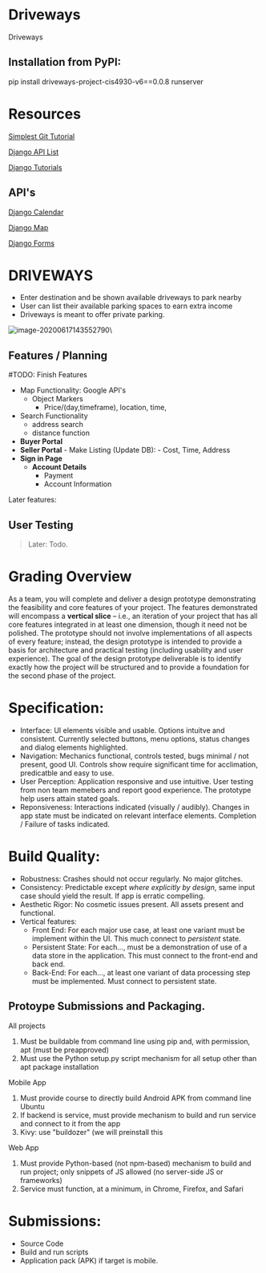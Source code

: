 # Driveways
Driveways


## Installation from PyPI: 
pip install driveways-project-cis4930-v6==0.0.8
runserver



# Resources

[Simplest Git Tutorial](https://rogerdudler.github.io/git-guide/)

[Django API List](https://github.com/wsvincent/awesome-django)

[Django Tutorials](https://github.com/wsvincent/awesome-django#educational)

## API's 



[Django Calendar](https://github.com/llazzaro/django-scheduler)

[Django Map](https://github.com/madisona/django-google-maps)

[Django Forms](https://github.com/django-crispy-forms/django-crispy-forms/)

# DRIVEWAYS

-   Enter destination and be shown available driveways to park nearby
-   User can list their available parking spaces to earn extra income
-   Driveways is meant to offer private parking.

![image-20200617143552790](assets/Design-Prototype/image-20200617143552790.png)\\

## Features / Planning

#TODO: Finish Features

-   Map Functionality: Google API's
    - Object Markers
        - Price/(day,timeframe), location, time, 
-   Search Functionality
    -   address search
    -   distance function
-   **Buyer Portal**
-   **Seller Portal**
        -   Make Listing (Update DB):
            -   Cost, Time, Address
- **Sign in Page**
    -   **Account Details**
        -   Payment
        -   Account Information
    
    

Later features:

## User Testing

> Later: Todo. 






# Grading Overview



As a team, you will complete and deliver a design prototype demonstrating the feasibility and core features of your project. The features demonstrated will encompass a **vertical slice** – i.e., an iteration of your project that has all core features integrated in at least one dimension, though it need not be polished. The prototype should not involve implementations of all aspects of every feature; instead, the design prototype is intended to provide a basis for architecture and practical testing (including usability and user experience). The goal of the design prototype deliverable is to identify exactly how the project will be structured and to provide a foundation for the second phase of the project.

# Specification:

- Interface: UI elements visible and usable. Options intuitve and consistent. Currently selected buttons, menu options, status changes and dialog elements highlighted.
- Navigation: Mechanics functional, controls tested, bugs minimal / not present, good UI. Controls show require significant time for acclimation, predicatble and easy to use.
- User Perception: Application responsive and use intuitive. User testing from non team memebers and report good experience. The prototype help users attain stated goals.
- Reponsiveness: Interactions indicated  (visually / audibly). Changes in app state must be indicated on relevant interface elements. Completion / Failure of tasks indicated.

# Build Quality:

- Robustness: Crashes should not occur regularly. No major glitches.
- Consistency: Predictable except _where explicitly by design_, same input case should yield the result. If app is erratic  compelling.
- Aesthetic Rigor: No cosmetic issues present. All assets present and functional.
- Vertical features:
    - Front End: For each major use case, at least one variant must be implement within the UI. This much connect to _persistent_ state.
    - Persistent State: For each..., must be a demonstration of use of a data store in the application. This must connect to the front-end and back end.
    - Back-End: For each..., at least one variant of data processing step must be implemented. Must connect to persistent state.



## Protoype Submissions and Packaging. 

All projects

1.  Must be buildable from command line using pip and, with permission, apt (must be preapproved)
2.  Must use the Python setup.py script mechanism for all setup other than apt package installation

Mobile App

1.  Must provide course to directly build Android APK from command line Ubuntu
2.  If backend is service, must provide mechanism to build and run service and connect to it from the app  
3.  Kivy: use "buildozer" (we will preinstall this

Web App

1.  Must provide Python-based (not npm-based) mechanism to build and run project; only snippets of JS allowed (no server-side JS or frameworks)
2.  Service must function, at a minimum, in Chrome, Firefox, and Safari

# Submissions:

- Source Code
- Build and run scripts
- Application pack (APK) if target is mobile.
